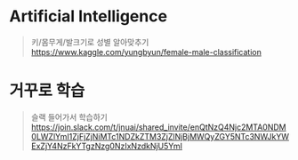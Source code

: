 # Artificial Intelligence

> 키/몸무게/발크기로 성별 알아맞추기 <br/>
> https://www.kaggle.com/yungbyun/female-male-classification

# 거꾸로 학습
> 슬랙 들어가서 학습하기
> https://join.slack.com/t/jnuai/shared_invite/enQtNzQ4Njc2MTA0NDM0LWZlYmI1ZjFjZjNiMTc1NDZkZTM3ZjZlNjBjMWQyZGY5NTc3NWJkYWExZjY4NzFkYTgzNzg0NzIxNzdkNjU5YmI
